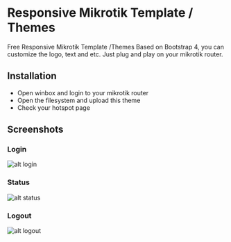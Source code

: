 # Responsive Mikrotik Template / Themes
Free Responsive Mikrotik Template /Themes Based on Bootstrap 4, you can customize the logo, text and etc.
Just plug and play on your mikrotik router.

## Installation
* Open winbox and login to your mikrotik router
* Open the filesystem and upload this theme
* Check your hotspot page

## Screenshots

### Login
![alt login](https://github.com/teguhrianto/Responsive-Mikrotik-Template/raw/master/screenshot/login.png)

### Status
![alt status](https://github.com/teguhrianto/Responsive-Mikrotik-Template/raw/master/screenshot/status.png)

### Logout
![alt logout](https://github.com/teguhrianto/Responsive-Mikrotik-Template/raw/master/screenshot/logout.png)
